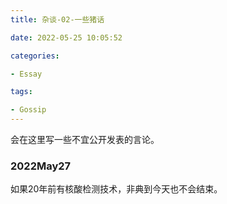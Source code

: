 ```yaml
---
title: 杂谈-02-一些猪话

date: 2022-05-25 10:05:52

categories:

- Essay

tags:

- Gossip
---
```


会在这里写一些不宜公开发表的言论。

### 2022May27

如果20年前有核酸检测技术，非典到今天也不会结束。
